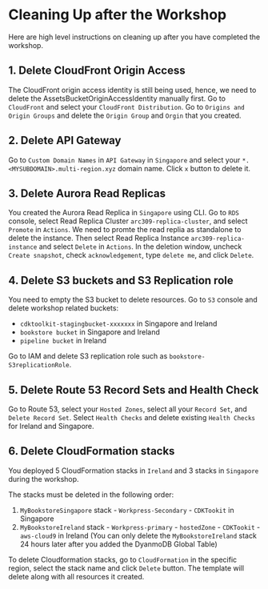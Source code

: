 # Cleaning Up after the Workshop

Here are high level instructions on cleaning up after you have completed the
workshop.

## 1. Delete CloudFront Origin Access
The CloudFront origin access identity is still being used, hence, we need to delete the AssetsBucketOriginAccessIdentity manually first.
Go to `CloudFront` and select your `CloudFront Distribution`. Go to `Origins and Origin Groups` and delete the `Origin Group` and `Orgin` that you created.

## 2. Delete API Gateway
Go to `Custom Domain Names` in `API Gateway` in `Singapore` and select your `*.<MYSUBDOMAIN>.multi-region.xyz` domain name. Click `x` button to delete it.

## 3. Delete Aurora Read Replicas
You created the Aurora Read Replica in `Singapore` using CLI. Go to `RDS` console, select Read Replica Cluster `arc309-replica-cluster`, and select `Promote` in `Actions`. We need to promte the read replia as standalone to delete the instance. Then select Read Replica Instance `arc309-replica-instance` and select `Delete` in `Actions`. In the deletion window, uncheck `Create snapshot`, check `acknowledgement`, type `delete me`, and click `Delete`.

## 4. Delete S3 buckets and S3 Replication role
You need to empty the S3 bucket to delete resources. Go to `S3` console and delete workshop related buckets: 
* `cdktoolkit-stagingbucket-xxxxxxx` in Singapore and Ireland
* `bookstore bucket` in Singapore and Ireland
* `pipeline bucket` in Ireland

Go to IAM and delete S3 replication role such as `bookstore-S3replicationRole`.

## 5. Delete Route 53 Record Sets and Health Check 
Go to Route 53, select your `Hosted Zones`, select all your `Record Set`, and `Delete Record Set`. 
Select `Health Checks` and delete existing `Health Checks` for Ireland and Singapore.

## 6. Delete CloudFormation stacks

You deployed 5 CloudFormation stacks in `Ireland` and 3 stacks in `Singapore` during the workshop.

The stacks must be deleted in the following order:
1. `MyBookstoreSingapore` stack - `Workpress-Secondary` - `CDKTookit` in Singapore
2. `MyBookstoreIreland` stack - `Workpress-primary` - `hostedZone` - `CDKTookit` - `aws-cloud9` in Ireland
(You can only delete the `MyBookstoreIreland` stack 24 hours later after you added the DyanmoDB Global Table)

To delete Cloudformation stacks, go to `CloudFormation` in the specific region, select the stack name and click `Delete` button. The template will delete along with all resources it created. 



